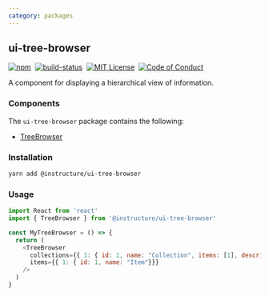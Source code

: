 ```yaml
---
category: packages
---
```


## ui-tree-browser

[![npm][npm]][npm-url]&nbsp;
[![build-status][build-status]][build-status-url]&nbsp;
[![MIT License][license-badge]][LICENSE]&nbsp;
[![Code of Conduct][coc-badge]][coc]

A component for displaying a hierarchical view of information.

### Components
The `ui-tree-browser` package contains the following:
- [TreeBrowser](#TreeBrowser)

### Installation

```sh
yarn add @instructure/ui-tree-browser
```

### Usage

```js
import React from 'react'
import { TreeBrowser } from '@instructure/ui-tree-browser'

const MyTreeBrowser = () => {
  return (
    <TreeBrowser
      collections={{ 1: { id: 1, name: "Collection", items: [1], descriptor: "My Collection" }}}
      items={{ 1: { id: 1, name: "Item"}}}
    />
  )
}
```


[npm]: https://img.shields.io/npm/v/@instructure/ui-tree-browser.svg
[npm-url]: https://npmjs.com/package/@instructure/ui-tree-browser

[build-status]: https://travis-ci.org/instructure/instructure-ui.svg?branch=master
[build-status-url]: https://travis-ci.org/instructure/instructure-ui "Travis CI"

[license-badge]: https://img.shields.io/npm/l/instructure-ui.svg?style=flat-square
[license]: https://github.com/instructure/instructure-ui/blob/master/LICENSE

[coc-badge]: https://img.shields.io/badge/code%20of-conduct-ff69b4.svg?style=flat-square
[coc]: https://github.com/instructure/instructure-ui/blob/master/CODE_OF_CONDUCT.md
